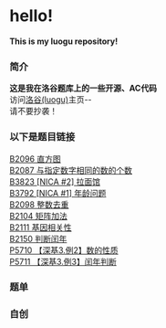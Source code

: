 # hello!
**This is my luogu repository!**  
### 简介
**这是我在洛谷题库上的一些开源、AC代码**  
访问[洛谷(luogu)](https://www.luogu.com.cn/user/1436745)主页--  
请不要抄袭！ 
### 以下是题目链接
[B2096 直方图](https://github.com/FuHaoEnZicha/-Luogu-/tree/main/B2096%20%E7%9B%B4%E6%96%B9%E5%9B%BE)  
[B2087 与指定数字相同的数的个数](https://github.com/FuHaoEnZicha/-Luogu-/tree/main/B2087%20%E4%B8%8E%E6%8C%87%E5%AE%9A%E6%95%B0%E5%AD%97%E7%9B%B8%E5%90%8C%E7%9A%84%E6%95%B0%E7%9A%84%E4%B8%AA%E6%95%B0)  
[B3823 [NICA #2] 拉面馆](https://github.com/FuHaoEnZicha/-Luogu-/tree/main/B3823%20%5BNICA%20%232%5D%20%E6%8B%89%E9%9D%A2%E9%A6%86)  
[B3792 [NICA #1] 年龄问题](https://github.com/FuHaoEnZicha/-Luogu-/tree/main/B3792%20%5BNICA%20%231%5D%20%E5%B9%B4%E9%BE%84%E9%97%AE%E9%A2%98)  
[B2098 整数去重](https://github.com/FuHaoEnZicha/-Luogu-/tree/main/B2098%20%E6%95%B4%E6%95%B0%E5%8E%BB%E9%87%8D)  
[B2104 矩阵加法](https://github.com/FuHaoEnZicha/-Luogu-/tree/main/B2104%20%E7%9F%A9%E9%98%B5%E5%8A%A0%E6%B3%95)  
[B2111 基因相关性](https://github.com/FuHaoEnZicha/-Luogu-/tree/main/B2111%20%E5%9F%BA%E5%9B%A0%E7%9B%B8%E5%85%B3%E6%80%A7)  
[B2150 判断闰年](https://github.com/FuHaoEnZicha/-Luogu-/tree/main/B2150%20%E5%88%A4%E6%96%AD%E9%97%B0%E5%B9%B4)  
[P5710 【深基3.例2】数的性质](https://github.com/FuHaoEnZicha/-Luogu-/tree/main/P5710%20%E3%80%90%E6%B7%B1%E5%9F%BA3.%E4%BE%8B2%E3%80%91%E6%95%B0%E7%9A%84%E6%80%A7%E8%B4%A8)  
[P5711 【深基3.例3】闰年判断]()
### 题单
  
### 自创